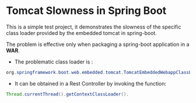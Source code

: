 # Tomcat Slowness in Spring Boot

This is a simple test project, it demonstrates the slowness of the specific class loader provided by the embedded tomcat in spring-boot.

The problem is effective only when packaging a spring-boot application in a **WAR**.

* The problematic class loader is :
```java
org.springframework.boot.web.embedded.tomcat.TomcatEmbeddedWebappClassLoader
```

* It can be obtained in a Rest Controller by invoking the function:
```java
Thread.currentThread().getContextClassLoader().
```
